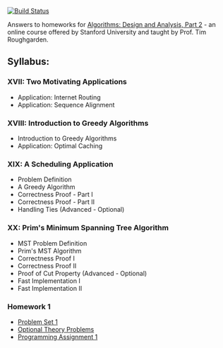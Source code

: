 [![Build Status](https://travis-ci.org/asarkar/algorithms-design-analysis-2.svg?branch=master)](https://travis-ci.org/asarkar/algorithms-design-analysis-2)

Answers to homeworks for [Algorithms: Design and Analysis, Part 2](https://lagunita.stanford.edu/courses/course-v1:Engineering+Algorithms2+SelfPaced/about) - an online course offered by Stanford University and taught by Prof. Tim Roughgarden.

## Syllabus:

### XVII: Two Motivating Applications

* Application: Internet Routing
* Application: Sequence Alignment

### XVIII: Introduction to Greedy Algorithms

* Introduction to Greedy Algorithms
* Application: Optimal Caching

### XIX: A Scheduling Application

* Problem Definition
* A Greedy Algorithm
* Correctness Proof - Part I
* Correctness Proof - Part II
* Handling Ties (Advanced - Optional)

### XX: Prim's Minimum Spanning Tree Algorithm

* MST Problem Definition
* Prim's MST Algorithm
* Correctness Proof I
* Correctness Proof II
* Proof of Cut Property (Advanced - Optional)
* Fast Implementation I
* Fast Implementation II

### Homework 1

* [Problem Set 1](https://blog.asarkar.org/algorithms-design-analysis-2/set-1/)
* [Optional Theory Problems](https://blog.asarkar.org/algorithms-design-analysis-2/hw-1-opt/)
* [Programming Assignment 1](homework-1/src/main/scala/org/asarkar/homework/Assignment1.scala)
